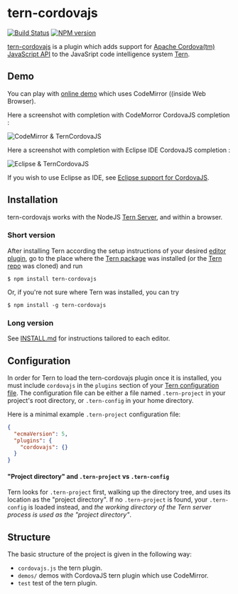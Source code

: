 tern-cordovajs
===========

[![Build Status](https://secure.travis-ci.org/angelozerr/tern-cordovajs.png)](http://travis-ci.org/vrubezhny/tern-cordovajs)
[![NPM version](https://img.shields.io/npm/v/tern-cordovajs.svg)](https://www.npmjs.org/package/tern-cordovajs)

[tern-cordovajs](https://github.com/vrubezhny/tern-cordovajs) is a plugin which adds support for [Apache Cordova(tm) JavaScript API](http://cordova.apache.org/) to the JavaSript code intelligence system [Tern](http://ternjs.net/).

## Demo

You can play with [online demo](http://demo-angelozerr.rhcloud.com/CodeMirror-Java/cordovajs.html) which uses CodeMirror ((inside Web Browser).

Here a screenshot with completion with CodeMorror CordovaJS completion :
 
![CodeMirror & TernCordovaJS](https://github.com/vrubezhny/tern-cordovajs/wiki/images/TernCordovaJSWithCodeMirror.png)

Here a screenshot with completion with Eclipse IDE CordovaJS completion :

![Eclipse & TernCordovaJS](https://github.com/vrubezhny/tern-cordovajs/wiki/images/TernCordovaJSWithEclipse.png)

If you wish to use Eclipse as IDE, see [Eclipse support for CordovaJS](https://github.com/angelozerr/tern.java/wiki/Tern-&-CordovaJS-support).

## <a name="installation"></a> Installation

tern-cordovajs works with the NodeJS [Tern Server](http://ternjs.net/doc/manual.html#server), and within a browser.

### Short version

After installing Tern according the setup instructions of your desired [editor
plugin](http://ternjs.net/doc/manual.html#editor), go to the place where the [Tern package](https://www.npmjs.org/package/tern) was
installed (or the [Tern repo](https://github.com/marijnh/tern) was cloned) and run

```
$ npm install tern-cordovajs
```
Or, if you're not sure where Tern was installed, you can try
```
$ npm install -g tern-cordovajs
```

### Long version

See [INSTALL.md](INSTALL.md) for instructions tailored to each editor.

## <a name="configuration"></a> Configuration

In order for Tern to load the tern-cordovajs plugin once it is installed, you must
include `cordovajs` in the `plugins` section of your [Tern configuration
file](http://ternjs.net/doc/manual.html#configuration). The configuration file can be either a file named
`.tern-project` in your project's root directory, or `.tern-config` in your home
directory.

Here is a minimal example `.tern-project` configuration file:

```json
{
  "ecmaVersion": 5,
  "plugins": {
    "cordovajs": {}
  }
}
```

<a name="project-dir"></a>
#### "Project directory" and `.tern-project` vs `.tern-config`

Tern looks for `.tern-project` first, walking up the directory tree, and uses
its location as the "project directory". If no `.tern-project` is found, your
`.tern-config` is loaded instead, and *the working directory of the Tern server
process is used as the "project directory"*.

## Structure

The basic structure of the project is given in the following way:

* `cordovajs.js` the tern plugin.
* `demos/` demos with CordovaJS tern plugin which use CodeMirror.
* `test` test of the tern plugin.